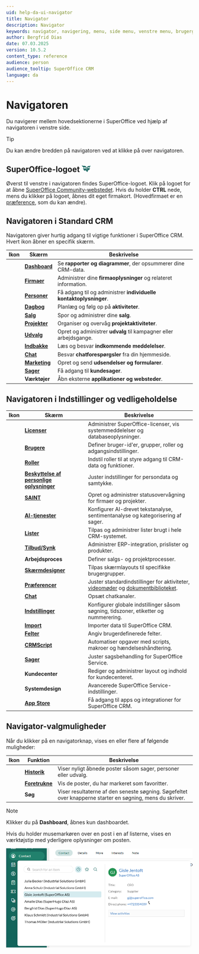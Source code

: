 ```yaml
---
uid: help-da-ui-navigator
title: Navigator
description: Navigator
keywords: navigator, navigering, menu, side menu, venstre menu, brugergrænseflade
author: Bergfrid Dias
date: 07.03.2025
version: 10.5.2
content_type: reference
audience: person
audience_tooltip: SuperOffice CRM
language: da
---
```


# Navigatoren

Du navigerer mellem hovedsektionerne i SuperOffice ved hjælp af navigatoren i venstre side.

> [!TIP]
> Du kan ændre bredden på navigatoren ved at klikke på <i class="ph ph-sidebar-simple" aria-label="Sidebar ikon"></i> over navigatoren.

## SuperOffice-logoet ![SuperOffice logo][img1]

Øverst til venstre i navigatoren findes SuperOffice-logoet. Klik på logoet for at åbne [SuperOffice Community-webstedet][30]. Hvis du holder **CTRL** nede, mens du klikker på logoet, åbnes dit eget firmakort. (Hovedfirmaet er en [præference][31], som du kan ændre).

## Navigatoren i Standard CRM

Navigatoren giver hurtig adgang til vigtige funktioner i SuperOffice CRM. Hvert ikon åbner en specifik skærm.

| Ikon | Skærm | Beskrivelse |
|:-:|---|---|
| <i class="ph ph-gauge" aria-label="Dashboard ikon"></i> | **[Dashboard][1]** | Se **rapporter og diagrammer**, der opsummerer dine CRM-data. |
| <i class="ph ph-buildings" aria-label="Firma ikon"></i> | **[Firmaer][2]** | Administrer dine **firmaoplysninger** og relateret information. |
| <i class="ph ph-user-circle" aria-label="Kontakt ikon"></i> | **[Personer][3]** | Få adgang til og administrer **individuelle kontaktoplysninger**. |
| <i class="ph ph-calendar" aria-label="Kalender ikon"></i> | **[Dagbog][4]** | Planlæg og følg op på **aktiviteter**. |
| <i class="ph ph-currency-circle-dollar" aria-label="Salg ikon"></i> | **[Salg][5]** | Spor og administrer dine **salg**. |
| <i class="ph ph-clipboard-text" aria-label="Projekt ikon"></i> | **[Projekter][6]** | Organiser og overvåg **projektaktiviteter**. |
| <i class="ph ph-subtract-square" aria-label="Udvalg ikon"></i> | **[Udvalg][7]** | Opret og administrer **udvalg** til kampagner eller arbejdsgange. |
| <i class="ph ph-at" aria-label="E-mail ikon"></i> | **[Indbakke][8]** | Læs og besvar **indkommende meddelelser**. |
| <i class="ph ph-chat-teardrop-text" aria-label="Chat ikon"></i> | **[Chat][9]** | Besvar **chatforespørgsler** fra din hjemmeside. |
| <i class="ph ph-target" aria-label="Marketing ikon"></i> | **[Marketing][11]** | Opret og send **udsendelser og formularer**. |
| <i class="ph ph-ticket" aria-label="Sag ikon"></i> | **[Sager][34]** | Få adgang til **kundesager**. |
| <i class="ph ph-wrench" aria-label="Værktøj ikon"></i> | **Værktøjer** | Åbn eksterne **applikationer og websteder**. |

## Navigatoren i Indstillinger og vedligeholdelse

| Ikon | Skærm | Beskrivelse |
|:-:|---|---|
| <i class="ph ph-lock-simple" aria-label="Lås ikon"></i> | **[Licenser][45]** | Administrer SuperOffice-licenser, vis systemmeddelelser og databaseoplysninger. |
| <i class="ph ph-user" aria-label="Bruger ikon"></i> | **[Brugere][46]** | Definer bruger-id'er, grupper, roller og adgangsindstillinger. |
| <i class="ph ph-traffic-signal" aria-label="Rolle ikon"></i> | **[Roller][47]** | Indstil roller til at styre adgang til CRM-data og funktioner. |
| <i class="ph ph-shield" aria-label="Skjold ikon"></i> | **[Beskyttelse af personlige oplysninger][48]** | Juster indstillinger for persondata og samtykke. |
| <i class="ph ph-chart-bar" aria-label="SAINT ikon"></i> | **[SAINT][49]** | Opret og administrer statusovervågning for firmaer og projekter. |
| <i class="ph ph-sparkle" aria-label="AI tjenester"></i> | **[AI-tjenester][20]** | Konfigurer AI-drevet tekstanalyse, sentimentanalyse og kategorisering af sager. |
| <i class="ph ph-list-bullets" aria-label="Lister ikon"></i> | **[Lister][21]** | Tilpas og administrer lister brugt i hele CRM-systemet. |
| <i class="ph ph-barcode" aria-label="Tilbud/Synk ikon"></i> | **[Tilbud/Synk][22]** | Administrer ERP-integration, prislister og produkter. |
| <i class="ph ph-arrows-left-right" aria-label="Workflow ikon"></i> | **Arbejdsproces** | Definer salgs- og projektprocesser. |
| <i class="ph ph-squares-four" aria-label="Skærmdesigner ikon"></i> | **[Skærmdesigner][24]** | Tilpas skærmlayouts til specifikke brugergrupper. |
| <i class="ph ph-gear" aria-label="Indstillinger ikon"></i> | **[Præferencer][25]** | Juster standardindstillinger for aktiviteter, [videomøder][42] og [dokumentbiblioteket][43]. |
| <i class="ph ph-chat-teardrop-text" aria-label="Chat ikon"></i> | **[Chat][2]** | Opsæt chatkanaler. |
| <i class="ph ph-sliders-horizontal" aria-label="Indstillinger ikon"></i> | **[Indstillinger][26]** | Konfigurer globale indstillinger såsom søgning, tidszoner, etiketter og nummerering. |
| <i class="ph ph-file-arrow-up" aria-label="Import ikon"></i> | **[Import][27]** | Importer data til SuperOffice CRM. |
| <i class="ph ph-rows" aria-label="Felter ikon"></i> | **[Felter][28]** | Angiv brugerdefinerede felter. |
| <i class="ph ph-code-block" aria-label="CRMScript ikon"></i> | **[CRMScript][41]** | Automatiser opgaver med scripts, makroer og hændelseshåndtering. |
| <i class="ph ph-ticket" aria-label="Sager ikon"></i> | **[Sager][34]** | Juster sagsbehandling for SuperOffice Service. |
| <i class="ph ph-question" aria-label="Kundecenter ikon"></i> | **Kundecenter** | Rediger og administrer layout og indhold for kundecenteret. |
| <i class="ph ph-selection-all" aria-label="Systemdesign ikon"></i> | **Systemdesign** | Avancerede SuperOffice Service-indstillinger. |
| <i class="ph ph-basket" aria-label="App Store ikon"></i> | **[App Store][44]** | Få adgang til apps og integrationer for SuperOffice CRM. |

## <a id="navigator"></a>Navigator-valgmuligheder

Når du klikker på en navigatorknap, vises en eller flere af følgende muligheder:

| Ikon | Funktion | Beskrivelse |
|:-:|---|---|
| <i class="ph ph-clock" aria-label="Historik ikon"></i> | **[Historik][16]** | Viser nyligt åbnede poster såsom sager, personer eller udvalg. |
| <i class="ph ph-star" aria-label="Favoritter ikon"></i> | **[Foretrukne][15]** | Vis de poster, du har markeret som favoritter. |
| <i class="ph ph-magnifying-glass" aria-label="Søg ikon"></i> | **Søg** | Viser resultaterne af den seneste søgning. Søgefeltet over knapperne starter en søgning, mens du skriver. |

> [!NOTE]
> Klikker du på **Dashboard**, åbnes kun dashboardet.

Hvis du holder musemarkøren over en post i en af listerne, vises en værktøjstip med yderligere oplysninger om posten.

![Navigator-valgmuligheder i SuperOffice -screenshot][img2]

<!-- Referenced links -->
[1]: ../../../dashboard/learn/index.md
[2]: ../../../company/learn/index.md
[3]: ../../../contact/learn/index.md
[4]: ../../../diary/learn/index.md
[5]: ../../../sale/learn/index.md
[6]: ../../../project/learn/index.md
[7]: ../../../search-options/selection/learn/index.md
[8]: ../../../email/inbox/learn/index.md
[9]: ../../../chat/learn/index.md
[11]: ../../../marketing/learn/index.md
[15]: ../../basics/fav.md
[16]: ../../basics/history.md
[34]: ../../../request/learn/index.md

[20]: ../../../ai/learn/index.md
[21]: ../../../admin/lists/learn/index.md
[22]: ../../../sale/admin/quote/index.md
[24]: ../../../customization/screen-designer/admin/index.md
[25]: ../../../admin/preferences/learn/index.md
[26]: ../../../admin/options/learn/index.md
[27]: ../../../admin/import/learn/index.md
[28]: ../../../custom-objects/learn/udef.md

[41]: ../../../automation/crmscript/learn/index.md
[42]: ../../../admin/preferences/learn/video-meetings/index.md
[43]: ../../../document/library/learn/index.md
[44]: https://online.superoffice.com/appstore
[45]: ../../../admin/license/learn/index.md
[46]: ../../../admin/user-management/learn/index.md
[47]: ../../../admin/user-management/learn/role/index.md
[48]: ../../../security/privacy/learn/index.md
[49]: ../../../saint/learn/index.md

[30]: https://community.superoffice.com
[31]: ../preferences.md

<!-- Referenced images -->
[img2]: ../../../../media/loc/en/learn/navigator-options.png
[img1]: ../../../../../common/icons/hugo-green.png
